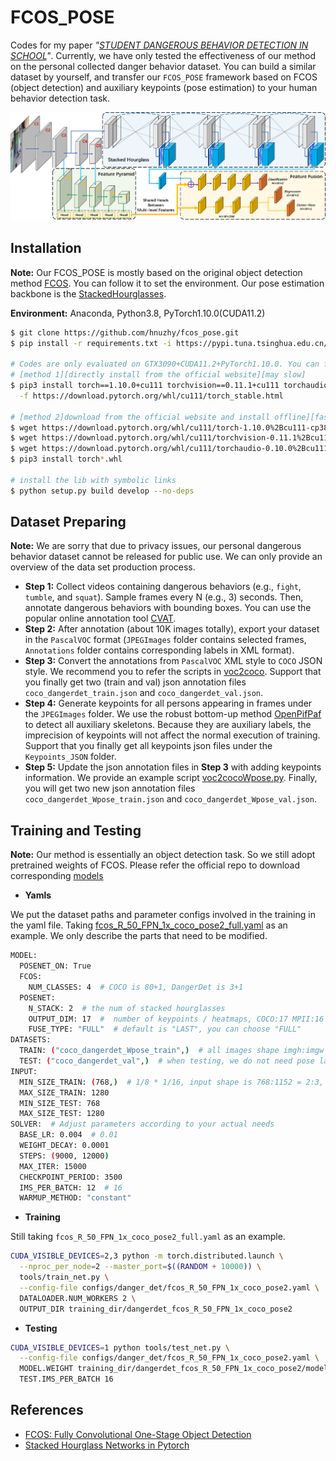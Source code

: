 # FCOS_POSE
Codes for my paper *"[STUDENT DANGEROUS BEHAVIOR DETECTION IN SCHOOL](https://arxiv.org/abs/2202.09550)"*. Currently, we have only tested the effectiveness of our method on the personal collected danger behavior dataset. You can build a similar dataset by yourself, and transfer our `FCOS_POSE` framework based on FCOS (object detection) and auxiliary keypoints (pose estimation) to your human behavior detection task.

![example1](./materials/network_architecture.png)

## Installation
**Note:** Our FCOS_POSE is mostly based on the original object detection method [FCOS](https://github.com/tianzhi0549/FCOS). You can follow it to set the environment. Our pose estimation backbone is the [StackedHourglasses](https://github.com/princeton-vl/pytorch_stacked_hourglass).

**Environment:** Anaconda, Python3.8, PyTorch1.10.0(CUDA11.2)

``` bash
$ git clone https://github.com/hnuzhy/fcos_pose.git
$ pip install -r requirements.txt -i https://pypi.tuna.tsinghua.edu.cn/simple

# Codes are only evaluated on GTX3090+CUDA11.2+PyTorch1.10.0. You can follow the same config if needed
# [method 1][directly install from the official website][may slow]
$ pip3 install torch==1.10.0+cu111 torchvision==0.11.1+cu111 torchaudio==0.10.0+cu111 \
  -f https://download.pytorch.org/whl/cu111/torch_stable.html
  
# [method 2]download from the official website and install offline][faster]
$ wget https://download.pytorch.org/whl/cu111/torch-1.10.0%2Bcu111-cp38-cp38-linux_x86_64.whl
$ wget https://download.pytorch.org/whl/cu111/torchvision-0.11.1%2Bcu111-cp38-cp38-linux_x86_64.whl
$ wget https://download.pytorch.org/whl/cu111/torchaudio-0.10.0%2Bcu111-cp38-cp38-linux_x86_64.whl
$ pip3 install torch*.whl

# install the lib with symbolic links
$ python setup.py build develop --no-deps
```

## Dataset Preparing

**Note:** We are sorry that due to privacy issues, our personal dangerous behavior dataset cannot be released for public use. We can only provide an overview of the data set production process.

* **Step 1:** Collect videos containing dangerous behaviors (e.g., `fight`, `tumble`, and `squat`). Sample frames every N (e.g., 3) seconds. Then, annotate dangerous behaviors with bounding boxes. You can use the popular online annotation tool [CVAT](https://cvat.org/).
* **Step 2:** After annotation (about 10K images totally), export your dataset in the `PascalVOC` format (`JPEGImages` folder contains selected frames, `Annotations` folder contains corresponding labels in XML format).
* **Step 3:** Convert the annotations from `PascalVOC` XML style to `COCO` JSON style. We recommend you to refer the scripts in [voc2coco](https://github.com/yukkyo/voc2coco). Support that you finally get two (train and val) json annotation files `coco_dangerdet_train.json` and `coco_dangerdet_val.json`.
* **Step 4:** Generate keypoints for all persons appearing in frames under the `JPEGImages` folder. We use the robust bottom-up method [OpenPifPaf](https://github.com/vita-epfl/openpifpaf) to detect all auxiliary skeletons. Because they are auxiliary labels, the imprecision of keypoints will not affect the normal execution of training. Support that you finally get all keypoints json files under the `Keypoints_JSON` folder.
* **Step 5:** Update the json annotation files in **Step 3** with adding keypoints information. We provide an example script [voc2cocoWpose.py](./tools/voc2cocoWpose.py). Finally, you will get two new json annotation files `coco_dangerdet_Wpose_train.json` and `coco_dangerdet_Wpose_val.json`.


## Training and Testing

**Note:** Our method is essentially an object detection task. So we still adopt pretrained weights of FCOS. Please refer the official repo to download corresponding [models](https://github.com/tianzhi0549/FCOS#models)

* **Yamls**

We put the dataset paths and parameter configs involved in the training in the yaml file. Taking [fcos_R_50_FPN_1x_coco_pose2_full.yaml](./configs/danger_det/fcos_R_50_FPN_1x_coco_pose2_full.yaml) as an example. We only describe the parts that need to be modified.
```bash
MODEL:
  POSENET_ON: True
  FCOS:
    NUM_CLASSES: 4  # COCO is 80+1, DangerDet is 3+1
  POSENET:
    N_STACK: 2  # the num of stacked hourglasses
    OUTPUT_DIM: 17  #  number of keypoints / heatmaps, COCO:17 MPII:16
    FUSE_TYPE: "FULL"  # default is "LAST", you can choose "FULL"
DATASETS:
  TRAIN: ("coco_dangerdet_Wpose_train",)  # all images shape imgh:imgw = 1600:2400 = 2:3
  TEST: ("coco_dangerdet_val",)  # when testing, we do not need pose labels
INPUT:
  MIN_SIZE_TRAIN: (768,)  # 1/8 * 1/16, input shape is 768:1152 = 2:3, 768*1/8*1/16 = 6
  MAX_SIZE_TRAIN: 1280
  MIN_SIZE_TEST: 768
  MAX_SIZE_TEST: 1280
SOLVER:  # Adjust parameters according to your actual needs
  BASE_LR: 0.004  # 0.01
  WEIGHT_DECAY: 0.0001
  STEPS: (9000, 12000)
  MAX_ITER: 15000
  CHECKPOINT_PERIOD: 3500
  IMS_PER_BATCH: 12  # 16
  WARMUP_METHOD: "constant"
```

* **Training**

Still taking `fcos_R_50_FPN_1x_coco_pose2_full.yaml` as an example.

```bash
CUDA_VISIBLE_DEVICES=2,3 python -m torch.distributed.launch \
  --nproc_per_node=2 --master_port=$((RANDOM + 10000)) \
  tools/train_net.py \
  --config-file configs/danger_det/fcos_R_50_FPN_1x_coco_pose2.yaml \
  DATALOADER.NUM_WORKERS 2 \
  OUTPUT_DIR training_dir/dangerdet_fcos_R_50_FPN_1x_coco_pose2
```

* **Testing**

```bash
CUDA_VISIBLE_DEVICES=1 python tools/test_net.py \
  --config-file configs/danger_det/fcos_R_50_FPN_1x_coco_pose2.yaml \
  MODEL.WEIGHT training_dir/dangerdet_fcos_R_50_FPN_1x_coco_pose2/model_final.pth \
  TEST.IMS_PER_BATCH 16
```

## References
* [FCOS: Fully Convolutional One-Stage Object Detection](https://github.com/tianzhi0549/FCOS)
* [Stacked Hourglass Networks in Pytorch](https://github.com/princeton-vl/pytorch_stacked_hourglass)
